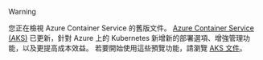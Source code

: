 > [!WARNING]
> 您正在檢視 Azure Container Service 的舊版文件。 [Azure Container Service (AKS)](../articles/aks/intro-kubernetes.md) 已更新，針對 Azure 上的 Kubernetes 新增新的部署選項、增強管理功能，以及更提高成本效益。 若要開始使用這些預覽功能，請瀏覽 [AKS 文件](../articles/aks/intro-kubernetes.md)。   
>
>
